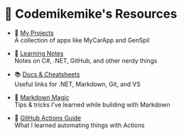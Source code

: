 # 🧠 Codemikemike's Resources

- 🚀 [My Projects](past-work.md)  
  A collection of apps like MyCarApp and GenSpil

- 📓 [Learning Notes](learning-resources.md)  
  Notes on C#, .NET, GitHub, and other nerdy things

- 📚 [Docs & Cheatsheets](doc-references.md)  
  Useful links for .NET, Markdown, Git, and VS

- 🎯 [Markdown Magic](skills-communicate-using-markdown.md)  
  Tips & tricks I’ve learned while building with Markdown

- 🧪 [GitHub Actions Guide](skills-hello-github-actions.md)  
  What I learned automating things with Actions
